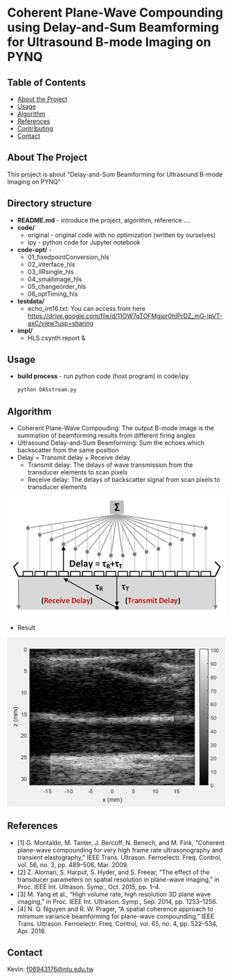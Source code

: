 # Coherent Plane-Wave Compounding using Delay-and-Sum Beamforming for Ultrasound B-mode Imaging on PYNQ


<!-- TABLE OF CONTENTS -->
## Table of Contents

* [About the Project](#about-the-project)
* [Usage](#usage)
* [Algorithm](#algorithm)
* [References](#references)
* [Contributing](#contributing)
* [Contact](#contact)




<!-- ABOUT THE PROJECT -->
## About The Project
This project is about "Delay-and-Sum Beamforming for Ultrasound B-mode Imaging on PYNQ"

## Directory structure
* **README.md** - introduce the project, algorithm, reference ....
* **code/**
  * original - original code with no optimization (written by ourselves)
  * ipy - python code for Jupyter notebook
* **code-opt/** -
  * 01_fixedpointConversion_hls
  * 02_interface_hls
  * 03_IIRsingle_hls
  * 04_smallimage_hls
  * 05_changeorder_hls
  * 06_optTiming_hls
* **testdata/** 
  * echo_int16.txt: You can access from here 
  https://drive.google.com/file/d/11OW7qTOFMgjpr0hIPrDZ_mG-lpVT-axC/view?usp=sharing
* **impl/** 
  * HLS csynth report & 


<!-- USAGE EXAMPLES -->
## Usage
* **build process** - 
  run python code (host program) in code/ipy
  ```sh
  python DASstream.py
  ```

<!-- Algorithm -->
## Algorithm
* Coherent Plane-Wave Compouding: The output B-mode image is the summation of beamforming results from different firing angles
* Ultrasound Delay-and-Sum Beamforming: Sum the echoes which backscatter from the same position
* Delay = Transmit delay + Receive delay
  * Transmit delay: The delays of wave transmission from the transducer elements to scan pixels
  * Receive delay: The delays of backscatter signal from scan pixels to transducer elements
  
![image](pic/alg.PNG)

* Result

![image](pic/result.PNG)
<!-- References -->
## References
* [1] G. Montaldo, M. Tanter, J. Bercoff, N. Benech, and M. Fink, “Coherent plane-wave compounding for very high frame rate ultrasonography and transient elastography,” IEEE Trans. Ultrason. Ferroelectr. Freq. Control, vol. 56, no. 3, pp. 489–506, Mar. 2009.
* [2] Z. Alomari, S. Harput, S. Hyder, and S. Freear, “The effect of the transducer parameters on spatial resolution in plane-wave imaging,” in Proc. IEEE Int. Ultrason. Symp., Oct. 2015, pp. 1–4.
* [3] M. Yang et al., “High volume rate, high resolution 3D plane wave imaging,” in Proc. IEEE Int. Ultrason. Symp., Sep. 2014, pp. 1253–1256.
* [4] N. Q. Nguyen and R. W. Prager, “A spatial coherence approach to minimum variance beamforming for plane-wave compounding,” IEEE Trans. Ultrason. Ferroelectr. Freq. Control, vol. 65, no. 4, pp. 522–534, Apr. 2018.

<!-- CONTACT -->
## Contact

Kevin: f06943176@ntu.edu.tw

